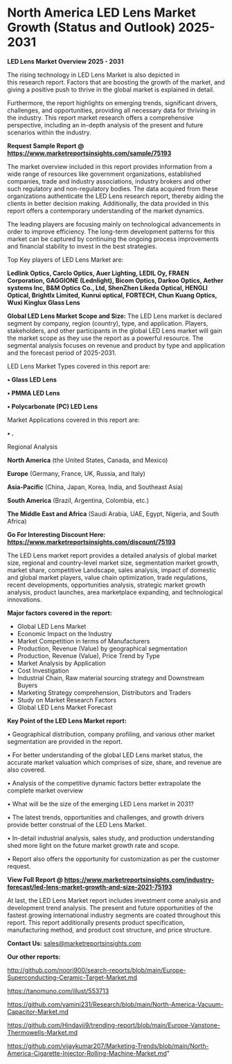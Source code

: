 # North America LED Lens Market Growth (Status and Outlook) 2025-2031

<Strong> LED Lens Market Overview 2025 - 2031</strong>

The rising technology in LED Lens Market is also depicted in this research report. Factors that are boosting the growth of the market, and giving a positive push to thrive in the global market is explained in detail.

Furthermore, the report highlights on emerging trends, significant drivers, challenges, and opportunities, providing all necessary data for thriving in the industry. This report market research offers a comprehensive perspective, including an in-depth analysis of the present and future scenarios within the industry.

<strong>Request Sample Report @ <a href=https://www.marketreportsinsights.com/sample/75193>https://www.marketreportsinsights.com/sample/75193</a></strong>

The market overview included in this report provides information from a wide range of resources like government organizations, established companies, trade and industry associations, industry brokers and other such regulatory and non-regulatory bodies. The data acquired from these organizations authenticate the LED Lens research report, thereby aiding the clients in better decision making. Additionally, the data provided in this report offers a contemporary understanding of the market dynamics.

The leading players are focusing mainly on technological advancements in order to improve efficiency. The long-term development patterns for this market can be captured by continuing the ongoing process improvements and financial stability to invest in the best strategies.

Top Key players of LED Lens Market are:

<strong>Ledlink Optics, Carclo Optics, Auer Lighting, LEDIL Oy, FRAEN Corporation, GAGGIONE (Lednlight), Bicom Optics, Darkoo Optics, Aether systems Inc, B&M Optics Co., Ltd, ShenZhen Likeda Optical, HENGLI Optical, Brightlx Limited, Kunrui optical, FORTECH, Chun Kuang Optics, Wuxi Kinglux Glass Lens</strong>

<strong><b>Global LED Lens Market Scope and Size:</b></strong>
The LED Lens market is declared segment by company, region (country), type, and application. Players, stakeholders, and other participants in the global LED Lens market will gain the market scope as they use the report as a powerful resource. The segmental analysis focuses on revenue and product by type and application and the forecast period of 2025-2031.

LED Lens Market Types covered in this report are:

<strong>• Glass LED Lens

• PMMA LED Lens

• Polycarbonate (PC) LED Lens</strong>

Market Applications covered in this report are:

<strong>• .</strong> 

Regional Analysis

<strong>North America</strong> (the United States, Canada, and Mexico)

<strong>Europe</strong> (Germany, France, UK, Russia, and Italy)

<strong>Asia-Pacific</strong> (China, Japan, Korea, India, and Southeast Asia)

<strong>South America</strong> (Brazil, Argentina, Colombia, etc.)

<strong>The Middle East and Africa</strong> (Saudi Arabia, UAE, Egypt, Nigeria, and South Africa)

<strong>Go For Interesting Discount Here: <a href=https://www.marketreportsinsights.com/discount/75193>https://www.marketreportsinsights.com/discount/75193</a></strong>

The LED Lens market report provides a detailed analysis of global market size, regional and country-level market size, segmentation market growth, market share, competitive Landscape, sales analysis, impact of domestic and global market players, value chain optimization, trade regulations, recent developments, opportunities analysis, strategic market growth analysis, product launches, area marketplace expanding, and technological innovations.

<strong><b>Major factors covered in the report:</b></strong>
<ul>
  <li>Global LED Lens Market </li>
  <li>Economic Impact on the Industry</li>
  <li>Market Competition in terms of Manufacturers</li>
  <li>Production, Revenue (Value) by geographical segmentation</li>
  <li>Production, Revenue (Value), Price Trend by Type</li>
  <li>Market Analysis by Application</li>
  <li>Cost Investigation</li>
  <li>Industrial Chain, Raw material sourcing strategy and Downstream Buyers</li>
  <li>Marketing Strategy comprehension, Distributors and Traders</li>
  <li>Study on Market Research Factors</li>
  <li>Global LED Lens Market Forecast</li>
</ul>

<strong><b>Key Point of the LED Lens Market report:</b></strong>

• Geographical distribution, company profiling, and various other market segmentation are provided in the report.

• For better understanding of the global LED Lens market status, the accurate market valuation which comprises of size, share, and revenue are also covered.

• Analysis of the competitive dynamic factors better extrapolate the complete market overview

• What will be the size of the emerging LED Lens market in 2031?

• The latest trends, opportunities and challenges, and growth drivers provide better construal of the LED Lens Market.

• In-detail industrial analysis, sales study, and production understanding shed more light on the future market growth rate and scope.

• Report also offers the opportunity for customization as per the customer request.

<strong><b>View Full Report @ <a href=https://www.marketreportsinsights.com/industry-forecast/led-lens-market-growth-and-size-2021-75193>https://www.marketreportsinsights.com/industry-forecast/led-lens-market-growth-and-size-2021-75193</a></b></strong>


At last, the LED Lens Market report includes investment come analysis and development trend analysis. The present and future opportunities of the fastest growing international industry segments are coated throughout this report. This report additionally presents product specification, manufacturing method, and product cost structure, and price structure.

<strong>Contact Us:</strong>
sales@marketreportsinsights.com

<strong>Our other reports:</strong>

<a href=http://github.com/noori900/search-reports/blob/main/Europe-Superconducting-Ceramic-Target-Market.md>http://github.com/noori900/search-reports/blob/main/Europe-Superconducting-Ceramic-Target-Market.md</a>

<a href=https://tanomuno.com/illust/553713>https://tanomuno.com/illust/553713</a>

<a href=https://github.com/yamini231/Research/blob/main/North-America-Vacuum-Capacitor-Market.md>https://github.com/yamini231/Research/blob/main/North-America-Vacuum-Capacitor-Market.md</a>

<a href=https://github.com/Hindavii9/trending-report/blob/main/Europe-Vanstone-Thermowells-Market.md>https://github.com/Hindavii9/trending-report/blob/main/Europe-Vanstone-Thermowells-Market.md</a>

<a href=https://github.com/vijaykumar207/Marketing-Trends/blob/main/North-America-Cigarette-Injector-Rolling-Machine-Market.md>https://github.com/vijaykumar207/Marketing-Trends/blob/main/North-America-Cigarette-Injector-Rolling-Machine-Market.md</a>"
